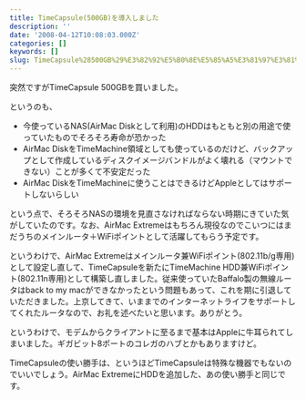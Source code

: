 ```yaml
---
title: TimeCapsule(500GB)を導入しました
description: ''
date: '2008-04-12T10:08:03.000Z'
categories: []
keywords: []
slug: TimeCapsule%28500GB%29%E3%82%92%E5%B0%8E%E5%85%A5%E3%81%97%E3%81%BE%E3%81%97%E3%81%9F
---
```

突然ですがTimeCapsule 500GBを買いました。

というのも、

*   今使っているNAS(AirMac Diskとして利用)のHDDはもともと別の用途で使っていたものでそろそろ寿命が恐かった
*   AirMac DiskをTimeMachine領域としても使っているのだけど、バックアップとして作成しているディスクイメージバンドルがよく壊れる（マウントできない）ことが多くて不安定だった
*   AirMac DiskをTimeMachineに使うことはできるけどAppleとしてはサポートしないらしい

という点で、そろそろNASの環境を見直さなければならない時期にきていた気がしていたのです。なお、AirMac Extremeはもちろん現役なのでこいつにはまだうちのメインルータ＋WiFiポイントとして活躍してもらう予定です。

というわけで、AirMac Extremeはメインルータ兼WiFiポイント(802.11b/g専用)として設定し直して、TimeCapsuleを新たにTimeMachine HDD兼WiFiポイント(802.11n専用)として構築し直しました。従来使っていたBaffalo製の無線ルータはback to my macができなかったという問題もあって、これを期に引退していただきました。上京してきて、いままでのインターネットライフをサポートしてくれたルータなので、お礼を述べたいと思います。ありがとう。

というわけで、モデムからクライアントに至るまで基本はAppleに牛耳られてしまいました。ギガビット8ポートのコレガのハブとかもありますけど。

TimeCapsuleの使い勝手は、というほどTimeCapsuleは特殊な機器でもないのでいいでしょう。AirMac ExtremeにHDDを追加した、あの使い勝手と同じです。